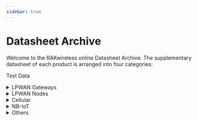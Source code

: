 ```yaml
---
sidebar: true
---
```


# Datasheet Archive

Welcome to the RAKwireless online Datasheet Archive. The supplementary datasheet of each product is arranged into four categories:

Test Data

<details>
<summary>LPWAN Gateways</summary>
<br>
<li><a href="/en-us/datasheet/rak831/#rak831-lpwan-gateway-concentrator">RAK831 LPWAN Gateway Concentrator</a></li>
<li><a href="https://www.w3schools.com">RAK833 LPWAN Gateway Concentrator Module</a></li>
<li><a href="https://www.w3schools.com">RAK2245 Pi Hat - LPWAN Gateway Concentrator Module</a></li>
</br>
</details>

<details>
<summary>LPWAN Nodes</summary>
<br>
<li><a href="https://www.w3schools.com">RAK811 LPWAN Module</a></li>
<li><a href="https://www.w3schools.com">RAK811 LPWAN Breakout Module</a></li>
<li><a href="https://www.w3schools.com">RAK813 BLE+LoRa®</a></li>
<li><a href="/en-us/datasheet/rak4200/#rak4200-lpwan-module">RAK4200 LPWAN Module</a></li>
<li><a href="/en-us/datasheet/rak4260/#rak4260-wisduo-lpwan-module">RAK4260 WisDuo LPWAN Module</a></li>
</br>
</details>

<details>
<summary>Cellular</summary>
<br>
<li><a href="https://www.w3schools.com">RAK2013 Cellular</a></li>
</br>
</details>

<details>
<summary>NB-IoT</summary>
<br>
<li><a href="https://www.w3schools.com">RAK5010 WisTrio NB-IoT Tracker</a></li>
<li><a href="https://www.w3schools.com">RAK8212 iTracker Pro</a></li>
</br>
</details>

<details>
<summary>Others</summary>
<br>
<li><a href="https://www.w3schools.com">RAK9003 PoE HAT</a></li>
</br>
</details>
